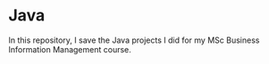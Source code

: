 # Java 
In this repository, I save the Java projects I did for my MSc Business Information Management course.

